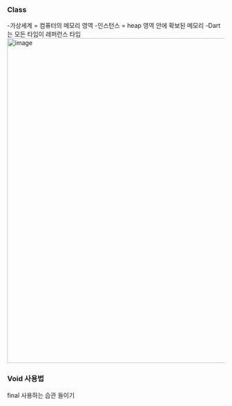 ### Class
-가상세계 = 컴퓨터의 메모리 영역
-인스턴스 = heap 영역 안에 확보된 메모리
-Dart는 모든 타입이 레퍼런스 타입
<img width="750" alt="image" src="https://github.com/gyubit/TIL/assets/114902088/6f3cd798-49d1-4786-8f77-ee8855ebcbde">

### Void 사용법

final 사용하는 습관 들이기
